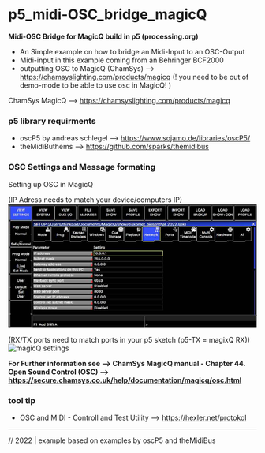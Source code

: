 # p5_midi-OSC_bridge_magicQ
**Midi-OSC Bridge for MagicQ  build in p5 (processing.org)**

- An Simple example on how to bridge an Midi-Input to an OSC-Output
- Midi-input in this example coming from an Behringer BCF2000
- outputting OSC to MagicQ (ChamSys) --> https://chamsyslighting.com/products/magicq
  (! you need to be out of demo-mode to be able to use osc in MagicQ! )


ChamSys MagicQ --> https://chamsyslighting.com/products/magicq


### p5 library requirments

- oscP5 by andreas schlegel --> https://www.sojamo.de/libraries/oscP5/
- theMidiButhems --> https://github.com/sparks/themidibus

### OSC Settings and Message formating  

Setting up OSC in MagicQ 

(IP Adress needs to match your device/computers IP)
![magicQ port settings](https://github.com/tomekness/p5_midi-OSC_bridge_magicQ/blob/main/images/magicQ_screenShot_01.jpg?raw=true)

(RX/TX ports need to match ports in your p5 sketch (p5-TX = magixQ RX))
![magicQ settings](https://user-images.githubusercontent.com/7965124/186978830-7d0a3680-d7c4-4729-87fa-8f5b54e785bc.png)


**For Further information see --> ChamSys MagicQ manual - Chapter 44. Open Sound Control (OSC) --> https://secure.chamsys.co.uk/help/documentation/magicq/osc.html**



### tool tip
  
  - OSC and MIDI - Controll and Test Utility --> https://hexler.net/protokol

-------

// 2022 | example based on examples by oscP5 and theMidiBus



